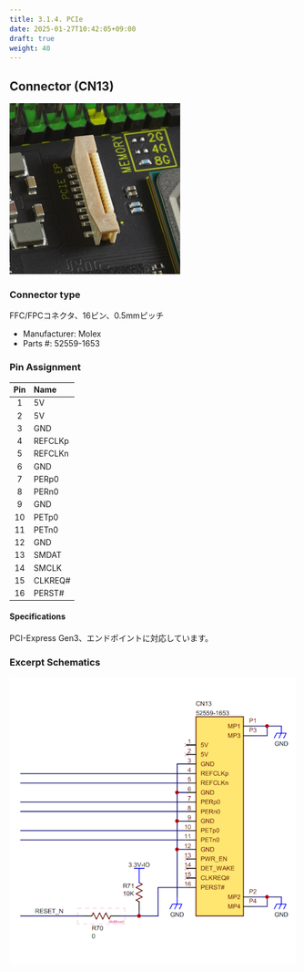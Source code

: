 ```yaml
---
title: 3.1.4. PCIe
date: 2025-01-27T10:42:05+09:00
draft: true
weight: 40
---
```

## Connector (CN13) #

![Connector_PCIe](images/PCIe_300x300.png)

### Connector type
FFC/FPCコネクタ、16ピン、0.5mmピッチ
* Manufacturer: Molex
* Parts #: 52559-1653

### Pin Assignment

|Pin|Name|
|:---:|:---|
|1|5V|
|2|5V|
|3|GND|
|4|REFCLKp|
|5|REFCLKn|
|6|GND|
|7|PERp0|
|8|PERn0|
|9|GND|
|10|PETp0|
|11|PETn0|
|12|GND|
|13|SMDAT|
|14|SMCLK|
|15|CLKREQ#|
|16|PERST#|

#### Specifications
PCI-Express Gen3、エンドポイントに対応しています。

### Excerpt Schematics

![Connector_PCIe](images/PCIe_ExcerptSchematics.png)
